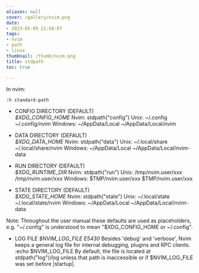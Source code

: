 ```yaml
---
aliases: null
cover: /gallery/nvim.png
date:
- 2023-05-09 21:58:07
tags:
- nvim
- path
- linux
thumbnail: /thumb/nvim.png
title: stdpath
toc: true

---
```


In nvim:
```nvim
:h standard-path
```

* CONFIG DIRECTORY (DEFAULT)  
                  *$XDG_CONFIG_HOME*            Nvim: stdpath("config")
    Unix:         ~/.config                   ~/.config/nvim
    Windows:      ~/AppData/Local             ~/AppData/Local/nvim

* DATA DIRECTORY (DEFAULT)  
                  *$XDG_DATA_HOME*              Nvim: stdpath("data")
    Unix:         ~/.local/share              ~/.local/share/nvim
    Windows:      ~/AppData/Local             ~/AppData/Local/nvim-data

* RUN DIRECTORY (DEFAULT)  
                  *$XDG_RUNTIME_DIR*            Nvim: stdpath("run")
    Unix:         /tmp/nvim.user/xxx          /tmp/nvim.user/xxx
    Windows:      $TMP/nvim.user/xxx          $TMP/nvim.user/xxx

* STATE DIRECTORY (DEFAULT)  
                  *$XDG_STATE_HOME*             Nvim: stdpath("state")
    Unix:         ~/.local/state              ~/.local/state/nvim
    Windows:      ~/AppData/Local             ~/AppData/Local/nvim-data

Note: Throughout the user manual these defaults are used as placeholders, e.g.
"~/.config" is understood to mean "$XDG_CONFIG_HOME or ~/.config".

* LOG FILE					*$NVIM_LOG_FILE* *E5430*
Besides 'debug' and 'verbose', Nvim keeps a general log file for internal
debugging, plugins and RPC clients.  
	:echo $NVIM_LOG_FILE
By default, the file is located at stdpath("log")/log unless that path
is inaccessible or if $NVIM_LOG_FILE was set before |startup|.

